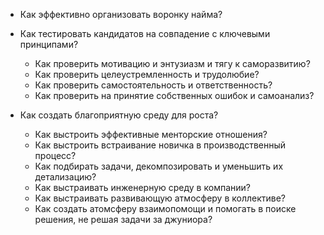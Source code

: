 

- Как эффективно организовать воронку найма?
- Как тестировать кандидатов на совпадение с ключевыми принципами?
  - Как проверить мотивацию и энтузиазм и тягу к саморазвитию?
  - Как проверить целеустремленность и трудолюбие?
  - Как проверить самостоятельность и ответственность?
  - Как проверить на принятие собственных ошибок и самоанализ?

- Как создать благоприятную среду для роста?
  - Как выстроить эффективные менторские отношения?
  - Как выстроить встраивание новичка в производственный процесс?
  - Как подбирать задачи, декомпозировать и уменьшить их детализацию?
  - Как выстраивать инженерную среду в компании?
  - Как выстраивать развивающую атмосферу в коллективе?
  - Как создать атомсферу взаимопомощи и помогать в поиске решения, не решая задачи за джуниора?
